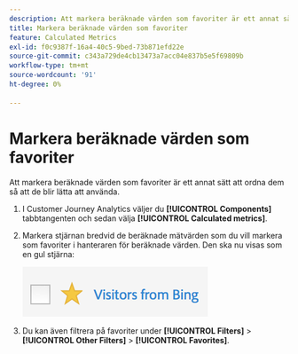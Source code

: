 ```yaml
---
description: Att markera beräknade värden som favoriter är ett annat sätt att ordna dem så att de blir lätta att använda.
title: Markera beräknade värden som favoriter
feature: Calculated Metrics
exl-id: f0c9387f-16a4-40c5-9bed-73b871efd22e
source-git-commit: c343a729de4cb13473a7acc04e837b5e5f69809b
workflow-type: tm+mt
source-wordcount: '91'
ht-degree: 0%

---
```


# Markera beräknade värden som favoriter

Att markera beräknade värden som favoriter är ett annat sätt att ordna dem så att de blir lätta att använda.

1. I Customer Journey Analytics väljer du **[!UICONTROL Components]** tabbtangenten och sedan välja **[!UICONTROL Calculated metrics]**.

1. Markera stjärnan bredvid de beräknade mätvärden som du vill markera som favoriter i hanteraren för beräknade värden. Den ska nu visas som en gul stjärna:

   ![Gul stjärna som visar besökare från Bing.](assets/favorites.png)

1. Du kan även filtrera på favoriter under **[!UICONTROL Filters]** > **[!UICONTROL Other Filters]** > **[!UICONTROL Favorites]**.
